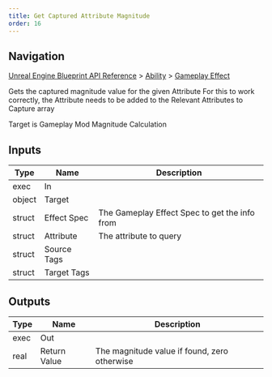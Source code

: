 ```yaml
---
title: Get Captured Attribute Magnitude
order: 16
---
```

## Navigation

[Unreal Engine Blueprint API Reference](https://dev.epicgames.com/documentation/en-us/unreal-engine/BlueprintAPI) > [Ability](https://dev.epicgames.com/documentation/en-us/unreal-engine/BlueprintAPI/Ability) > [Gameplay Effect](https://dev.epicgames.com/documentation/en-us/unreal-engine/BlueprintAPI/Ability/GameplayEffect)

Gets the captured magnitude value for the given Attribute
For this to work correctly, the Attribute needs to be added to the Relevant Attributes to Capture array

Target is Gameplay Mod Magnitude Calculation

## Inputs

| Type | Name | Description |
| --- | --- | --- |
| exec | In |  |
| object | Target |  |
| struct | Effect Spec | The Gameplay Effect Spec to get the info from |
| struct | Attribute | The attribute to query |
| struct | Source Tags |  |
| struct | Target Tags |  |

## Outputs

| Type | Name | Description |
| --- | --- | --- |
| exec | Out |  |
| real | Return Value | The magnitude value if found, zero otherwise |
